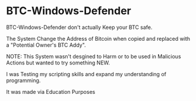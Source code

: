 # BTC-Windows-Defender
BTC-Windows-Defender don't actually Keep your BTC safe.

The System Change the Address of Bitcoin when copied and replaced with a "Potential Owner's BTC Addy".

NOTE: 
This System wasn't desgined to Harm or to be used in Malicious Actions but wanted to try something NEW. 

I was Testing my scripting skills and expand my understanding of programming.

It was made via Education Purposes
